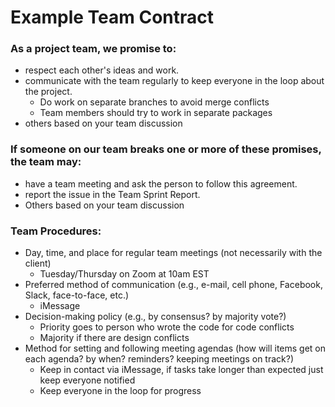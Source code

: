 # Example Team Contract

### As a project team, we promise to:
 * respect each other's ideas and work.
 * communicate with the team regularly to keep everyone in the loop about the project.
    * Do work on separate branches to avoid merge conflicts
    * Team members should try to work in separate packages
 * others based on your team discussion

### If someone on our team breaks one or more of these promises, the team may:
 * have a team meeting and ask the person to follow this agreement.
 * report the issue in the Team Sprint Report.
 * Others based on your team discussion

### Team Procedures:
 * Day, time, and place for regular team meetings (not necessarily with the client)
    * Tuesday/Thursday on Zoom at 10am EST
 * Preferred method of communication (e.g., e-mail, cell phone, Facebook, Slack, face-to-face, etc.)
    * iMessage
 * Decision-making policy (e.g., by consensus? by majority vote?)
    * Priority goes to person who wrote the code for code conflicts
    * Majority if there are design conflicts
 * Method for setting and following meeting agendas (how will items get on each agenda? by when? reminders? keeping meetings on track?)
    * Keep in contact via iMessage, if tasks take longer than expected just keep everyone notified
    * Keep everyone in the loop for progress